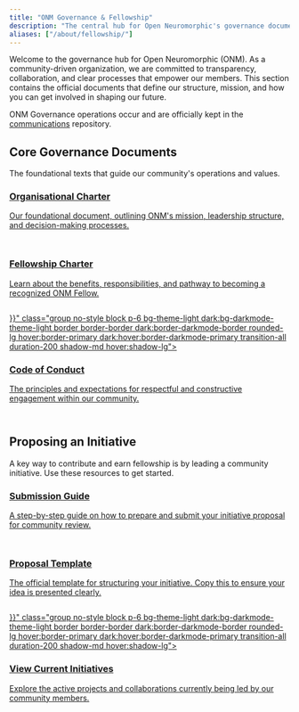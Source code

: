 ```yaml
---
title: "ONM Governance & Fellowship"
description: "The central hub for Open Neuromorphic's governance documents, including our organisational charter, fellowship program details, and initiative proposal process."
aliases: ["/about/fellowship/"]
---
```


Welcome to the governance hub for Open Neuromorphic (ONM). As a community-driven organization, we are committed to transparency, collaboration, and clear processes that empower our members. This section contains the official documents that define our structure, mission, and how you can get involved in shaping our future.

ONM Governance operations occur and are officially kept in the [communications](https://github.com/open-neuromorphic/communications/tree/main/docs) repository.

<h2 class="h3 mt-12 mb-6">Core Governance Documents</h2>
<p class="mb-8">The foundational texts that guide our community's operations and values.</p>

<div class="space-y-4">
  <a href="./organisational-charter/" class="group no-style block p-6 bg-theme-light dark:bg-darkmode-theme-light border border-border dark:border-darkmode-border rounded-lg hover:border-primary dark:hover:border-darkmode-primary transition-all duration-200 shadow-md hover:shadow-lg">
    <div class="flex justify-between items-center">
      <div>
        <h3 class="text-xl font-semibold text-dark dark:text-darkmode-dark group-hover:text-primary dark:group-hover:text-darkmode-primary styled-link">Organisational Charter</h3>
        <p class="text-text dark:text-darkmode-text mt-1">Our foundational document, outlining ONM's mission, leadership structure, and decision-making processes.</p>
      </div>
      <span class="text-2xl text-primary dark:text-darkmode-primary transition-transform transform group-hover:translate-x-1 ml-4 no-underline">
        <svg class="icon icon-arrow-right" fill="currentColor" aria-hidden="true" role="img" style="display: inline-block; vertical-align: middle; width: 1em; height: 1em;">
          <use xlink:href="#icon-solid-arrow-right"></use>
        </svg>
      </span>
    </div>
  </a>
  <a href="./fellowship-charter/" class="group no-style block p-6 bg-theme-light dark:bg-darkmode-theme-light border border-border dark:border-darkmode-border rounded-lg hover:border-primary dark:hover:border-darkmode-primary transition-all duration-200 shadow-md hover:shadow-lg">
    <div class="flex justify-between items-center">
      <div>
        <h3 class="text-xl font-semibold text-dark dark:text-darkmode-dark group-hover:text-primary dark:group-hover:text-darkmode-primary styled-link">Fellowship Charter</h3>
        <p class="text-text dark:text-darkmode-text mt-1">Learn about the benefits, responsibilities, and pathway to becoming a recognized ONM Fellow.</p>
      </div>
      <span class="text-2xl text-primary dark:text-darkmode-primary transition-transform transform group-hover:translate-x-1 ml-4 no-underline">
        <svg class="icon icon-arrow-right" fill="currentColor" aria-hidden="true" role="img" style="display: inline-block; vertical-align: middle; width: 1em; height: 1em;">
          <use xlink:href="#icon-solid-arrow-right"></use>
        </svg>
      </span>
    </div>
  </a>
  <a href="{{< ref "/code-of-conduct" >}}" class="group no-style block p-6 bg-theme-light dark:bg-darkmode-theme-light border border-border dark:border-darkmode-border rounded-lg hover:border-primary dark:hover:border-darkmode-primary transition-all duration-200 shadow-md hover:shadow-lg">
    <div class="flex justify-between items-center">
      <div>
        <h3 class="text-xl font-semibold text-dark dark:text-darkmode-dark group-hover:text-primary dark:group-hover:text-darkmode-primary styled-link">Code of Conduct</h3>
        <p class="text-text dark:text-darkmode-text mt-1">The principles and expectations for respectful and constructive engagement within our community.</p>
      </div>
      <span class="text-2xl text-primary dark:text-darkmode-primary transition-transform transform group-hover:translate-x-1 ml-4 no-underline">
        <svg class="icon icon-arrow-right" fill="currentColor" aria-hidden="true" role="img" style="display: inline-block; vertical-align: middle; width: 1em; height: 1em;">
          <use xlink:href="#icon-solid-arrow-right"></use>
        </svg>
      </span>
    </div>
  </a>
</div>

<h2 class="h3 mt-12 mb-6">Proposing an Initiative</h2>
<p class="mb-8">A key way to contribute and earn fellowship is by leading a community initiative. Use these resources to get started.</p>

<div class="space-y-4">
    <a href="./submission-instructions/" class="group no-style block p-6 bg-theme-light dark:bg-darkmode-theme-light border border-border dark:border-darkmode-border rounded-lg hover:border-primary dark:hover:border-darkmode-primary transition-all duration-200 shadow-md hover:shadow-lg">
    <div class="flex justify-between items-center">
      <div>
        <h3 class="text-xl font-semibold text-dark dark:text-darkmode-dark group-hover:text-primary dark:group-hover:text-darkmode-primary styled-link">Submission Guide</h3>
        <p class="text-text dark:text-darkmode-text mt-1">A step-by-step guide on how to prepare and submit your initiative proposal for community review.</p>
      </div>
      <span class="text-2xl text-primary dark:text-darkmode-primary transition-transform transform group-hover:translate-x-1 ml-4 no-underline">
        <svg class="icon icon-arrow-right" fill="currentColor" aria-hidden="true" role="img" style="display: inline-block; vertical-align: middle; width: 1em; height: 1em;">
          <use xlink:href="#icon-solid-arrow-right"></use>
        </svg>
      </span>
    </div>
  </a>
    <a href="./initiative-template/" class="group no-style block p-6 bg-theme-light dark:bg-darkmode-theme-light border border-border dark:border-darkmode-border rounded-lg hover:border-primary dark:hover:border-darkmode-primary transition-all duration-200 shadow-md hover:shadow-lg">
    <div class="flex justify-between items-center">
      <div>
        <h3 class="text-xl font-semibold text-dark dark:text-darkmode-dark group-hover:text-primary dark:group-hover:text-darkmode-primary styled-link">Proposal Template</h3>
        <p class="text-text dark:text-darkmode-text mt-1">The official template for structuring your initiative. Copy this to ensure your idea is presented clearly.</p>
      </div>
      <span class="text-2xl text-primary dark:text-darkmode-primary transition-transform transform group-hover:translate-x-1 ml-4 no-underline">
        <svg class="icon icon-arrow-right" fill="currentColor" aria-hidden="true" role="img" style="display: inline-block; vertical-align: middle; width: 1em; height: 1em;">
          <use xlink:href="#icon-solid-arrow-right"></use>
        </svg>
      </span>
    </div>
  </a>
    <a href="{{< ref "/neuromorphic-computing/initiatives" >}}" class="group no-style block p-6 bg-theme-light dark:bg-darkmode-theme-light border border-border dark:border-darkmode-border rounded-lg hover:border-primary dark:hover:border-darkmode-primary transition-all duration-200 shadow-md hover:shadow-lg">
    <div class="flex justify-between items-center">
      <div>
        <h3 class="text-xl font-semibold text-dark dark:text-darkmode-dark group-hover:text-primary dark:group-hover:text-darkmode-primary styled-link">View Current Initiatives</h3>
        <p class="text-text dark:text-darkmode-text mt-1">Explore the active projects and collaborations currently being led by our community members.</p>
      </div>
      <span class="text-2xl text-primary dark:text-darkmode-primary transition-transform transform group-hover:translate-x-1 ml-4 no-underline">
        <svg class="icon icon-arrow-right" fill="currentColor" aria-hidden="true" role="img" style="display: inline-block; vertical-align: middle; width: 1em; height: 1em;">
          <use xlink:href="#icon-solid-arrow-right"></use>
        </svg>
      </span>
    </div>
  </a>
</div>
